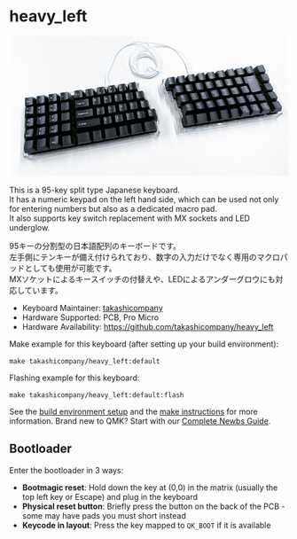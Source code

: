 # heavy_left

![heavy_left](https://github.com/takashicompany/heavy_left/blob/master/images/qmk.jpg)

This is a 95-key split type Japanese keyboard.  
It has a numeric keypad on the left hand side, which can be used not only for entering numbers but also as a dedicated macro pad.  
It also supports key switch replacement with MX sockets and LED underglow.  

95キーの分割型の日本語配列のキーボードです。  
左手側にテンキーが備え付けられており、数字の入力だけでなく専用のマクロパッドとしても使用が可能です。  
MXソケットによるキースイッチの付替えや、LEDによるアンダーグロウにも対応しています。  

* Keyboard Maintainer: [takashicompany](https://github.com/yourusername)
* Hardware Supported: PCB, Pro Micro 
* Hardware Availability: https://github.com/takashicompany/heavy_left

Make example for this keyboard (after setting up your build environment):

    make takashicompany/heavy_left:default

Flashing example for this keyboard:

    make takashicompany/heavy_left:default:flash

See the [build environment setup](https://docs.qmk.fm/#/getting_started_build_tools) and the [make instructions](https://docs.qmk.fm/#/getting_started_make_guide) for more information. Brand new to QMK? Start with our [Complete Newbs Guide](https://docs.qmk.fm/#/newbs).

## Bootloader

Enter the bootloader in 3 ways:

* **Bootmagic reset**: Hold down the key at (0,0) in the matrix (usually the top left key or Escape) and plug in the keyboard
* **Physical reset button**: Briefly press the button on the back of the PCB - some may have pads you must short instead
* **Keycode in layout**: Press the key mapped to `QK_BOOT` if it is available
